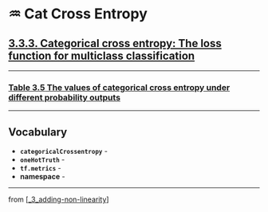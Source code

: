 # ♒️ Cat Cross Entropy

## [**3.3.3.** Categorical cross entropy: The loss function for multiclass classification](https://livebook.manning.com/book/deep-learning-with-javascript/chapter-3/232)

---

### [**Table 3.5** The values of categorical cross entropy under different probability outputs]()

---

## **Vocabulary**

- **`categoricalCrossentropy`** -
- **`oneHotTruth`** -
- **`tf.metrics`** -
- **namespace** -

---
from [[_3_adding-non-linearity]]

[//begin]: # "Autogenerated link references for markdown compatibility"
[_3_adding-non-linearity]: ../_3_adding-non-linearity.md "♒️ NON-LINEARITY"
[//end]: # "Autogenerated link references"